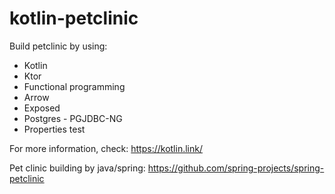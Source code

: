 # kotlin-petclinic

Build petclinic by using:
- Kotlin
- Ktor
- Functional programming
- Arrow
- Exposed
- Postgres - PGJDBC-NG
- Properties test

For more information, check: https://kotlin.link/

Pet clinic building by java/spring: https://github.com/spring-projects/spring-petclinic 